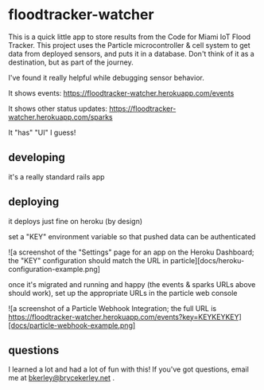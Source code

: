 # floodtracker-watcher

This is a quick little app to store results from the Code for Miami
IoT Flood Tracker. This project uses the Particle microcontroller & cell
system to get data from deployed sensors, and puts it in a database. Don't
think of it as a destination, but as part of the journey.

I've found it really helpful while debugging sensor behavior.

It shows events: https://floodtracker-watcher.herokuapp.com/events

It shows other status updates: https://floodtracker-watcher.herokuapp.com/sparks

It "has" "UI" I guess!

## developing

it's a really standard rails app

## deploying

it deploys just fine on heroku (by design)

set a "KEY" environment variable so that pushed data can be authenticated

![a screenshot of the "Settings" page for an app on the Heroku Dashboard; the "KEY" configuration should match the URL in particle][docs/heroku-configuration-example.png]

once it's migrated and running and happy (the events & sparks URLs above should
work), set up the appropriate URLs in the particle web console

![a screenshot of a Particle Webhook Integration; the full URL is https://floodtracker-watcher.herokuapp.com/events?key=KEYKEYKEY][docs/particle-webhook-example.png]

## questions

I learned a lot and had a lot of fun with this! If you've got questions,
email me at bkerley@brycekerley.net .
